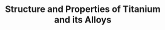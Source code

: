 ---
title: "Structure and Properties of Titanium and its Alloys"
excerpt: "A small discussion and analysis focusing on titanium alloys, and comparing material properties and indices for Ti-6Al-4V alloy and its alloying elements."
link: /portfolio/assets/files/structure-and-properties-of-titanium-and-its-alloys.pdf
no_link_icon: true
order: 3.2
share: false
---